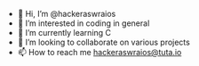 - 👋 Hi, I’m @hackeraswraios
- 👀 I’m interested in coding in general
- 🌱 I’m currently learning C
- 💞️ I’m looking to collaborate on various projects
- 📫 How to reach me hackeraswraios@tuta.io

<!---
hackeraswraios/hackeraswraios is a ✨ special ✨ repository because its `README.md` (this file) appears on your GitHub profile.
You can click the Preview link to take a look at your changes.
--->
